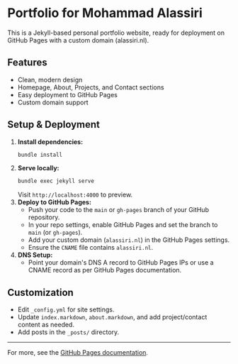 # Portfolio for Mohammad Alassiri

This is a Jekyll-based personal portfolio website, ready for deployment on GitHub Pages with a custom domain (alassiri.nl).

## Features
- Clean, modern design
- Homepage, About, Projects, and Contact sections
- Easy deployment to GitHub Pages
- Custom domain support

## Setup & Deployment

1. **Install dependencies:**
   ```sh
   bundle install
   ```
2. **Serve locally:**
   ```sh
   bundle exec jekyll serve
   ```
   Visit `http://localhost:4000` to preview.
3. **Deploy to GitHub Pages:**
   - Push your code to the `main` or `gh-pages` branch of your GitHub repository.
   - In your repo settings, enable GitHub Pages and set the branch to `main` (or `gh-pages`).
   - Add your custom domain (`alassiri.nl`) in the GitHub Pages settings.
   - Ensure the `CNAME` file contains `alassiri.nl`.
4. **DNS Setup:**
   - Point your domain's DNS A record to GitHub Pages IPs or use a CNAME record as per GitHub Pages documentation.

## Customization
- Edit `_config.yml` for site settings.
- Update `index.markdown`, `about.markdown`, and add project/contact content as needed.
- Add posts in the `_posts/` directory.

---

For more, see the [GitHub Pages documentation](https://docs.github.com/en/pages/getting-started-with-github-pages/about-github-pages).
